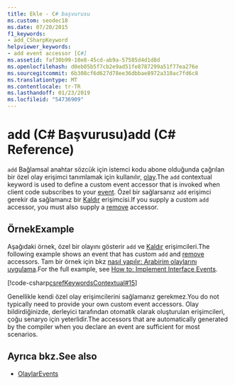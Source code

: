 ```yaml
---
title: Ekle - C# başvurusu
ms.custom: seodec18
ms.date: 07/20/2015
f1_keywords:
- add_CSharpKeyword
helpviewer_keywords:
- add event accessor [C#]
ms.assetid: faf30b99-10e8-45cd-ab9a-57585d4d1d8d
ms.openlocfilehash: d0eb05b5f7cb2e9ad51fe8787299a51f77ea276e
ms.sourcegitcommit: 6b308cf6d627d78ee36dbbae8972a310ac7fd6c8
ms.translationtype: MT
ms.contentlocale: tr-TR
ms.lasthandoff: 01/23/2019
ms.locfileid: "54736909"
---
```

# <a name="add-c-reference"></a><span data-ttu-id="1450e-102">add (C# Başvurusu)</span><span class="sxs-lookup"><span data-stu-id="1450e-102">add (C# Reference)</span></span>
<span data-ttu-id="1450e-103">`add` Bağlamsal anahtar sözcük için istemci kodu abone olduğunda çağrılan bir özel olay erişimci tanımlamak için kullanılır, [olay](../../../csharp/language-reference/keywords/event.md).</span><span class="sxs-lookup"><span data-stu-id="1450e-103">The `add` contextual keyword is used to define a custom event accessor that is invoked when client code subscribes to your [event](../../../csharp/language-reference/keywords/event.md).</span></span> <span data-ttu-id="1450e-104">Özel bir sağlarsanız `add` erişimci gerekir da sağlamanız bir [Kaldır](../../../csharp/language-reference/keywords/remove.md) erişimcisi.</span><span class="sxs-lookup"><span data-stu-id="1450e-104">If you supply a custom `add` accessor, you must also supply a [remove](../../../csharp/language-reference/keywords/remove.md) accessor.</span></span>  
  
## <a name="example"></a><span data-ttu-id="1450e-105">Örnek</span><span class="sxs-lookup"><span data-stu-id="1450e-105">Example</span></span>  
 <span data-ttu-id="1450e-106">Aşağıdaki örnek, özel bir olayını gösterir `add` ve [Kaldır](../../../csharp/language-reference/keywords/remove.md) erişimcileri.</span><span class="sxs-lookup"><span data-stu-id="1450e-106">The following example shows an event that has custom `add` and [remove](../../../csharp/language-reference/keywords/remove.md) accessors.</span></span> <span data-ttu-id="1450e-107">Tam bir örnek için bkz [nasıl yapılır:  Arabirim olaylarını uygulama](../../../csharp/programming-guide/events/how-to-implement-interface-events.md).</span><span class="sxs-lookup"><span data-stu-id="1450e-107">For the full example, see [How to:  Implement Interface Events](../../../csharp/programming-guide/events/how-to-implement-interface-events.md).</span></span>  
  
[!code-csharp[csrefKeywordsContextual#15](~/samples/snippets/csharp/VS_Snippets_VBCSharp/csrefKeywordsContextual/CS/csrefKeywordsContextual.cs#15)]
  
 <span data-ttu-id="1450e-108">Genellikle kendi özel olay erişimcilerini sağlamanız gerekmez.</span><span class="sxs-lookup"><span data-stu-id="1450e-108">You do not typically need to provide your own custom event accessors.</span></span> <span data-ttu-id="1450e-109">Olay bildirdiğinizde, derleyici tarafından otomatik olarak oluşturulan erişimcileri, çoğu senaryo için yeterlidir.</span><span class="sxs-lookup"><span data-stu-id="1450e-109">The accessors that are automatically generated by the compiler when you declare an event are sufficient for most scenarios.</span></span>  
  
## <a name="see-also"></a><span data-ttu-id="1450e-110">Ayrıca bkz.</span><span class="sxs-lookup"><span data-stu-id="1450e-110">See also</span></span>
- [<span data-ttu-id="1450e-111">Olaylar</span><span class="sxs-lookup"><span data-stu-id="1450e-111">Events</span></span>](../../../csharp/programming-guide/events/index.md)
